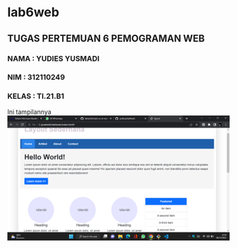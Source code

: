 # lab6web
## TUGAS PERTEMUAN 6 PEMOGRAMAN WEB
### NAMA : YUDIES YUSMADI
### NIM : 312110249
### KELAS : TI.21.B1
Ini tampilannya 
![gambar 1](screenshot/ss1.png)